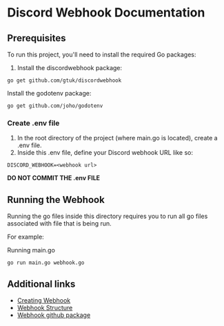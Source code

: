# Discord Webhook Documentation

## Prerequisites

To run this project, you'll need to install the required Go packages:

1. Install the discordwebhook package:

```
go get github.com/gtuk/discordwebhook
```

Install the godotenv package:

```
go get github.com/joho/godotenv
```


### Create .env file

1. In the root directory of the project (where main.go is located), create a .env file.
2. Inside this .env file, define your Discord webhook URL like so:

``` 
DISCORD_WEBHOOK=<webhook url>
```

**DO NOT COMMIT THE .env FILE**

## Running the Webhook

Running the go files inside this directory requires you to run all go files associated with file that is being run.

For example:

Running main.go

```
go run main.go webhook.go
```

## Additional links 
-   [Creating Webhook](https://support.discord.com/hc/en-us/articles/228383668-Intro-to-Webhooks) 
-   [Webhook Structure](https://birdie0.github.io/discord-webhooks-guide/discord_webhook.html) 
-   [Webhook github package](https://github.com/gtuk/discordwebhook?tab=readme-ov-file)